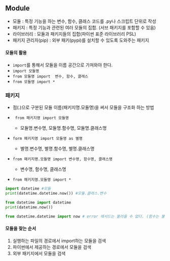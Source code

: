 ## Module

* 모듈 : 특정 기능을 하는 변수, 함수, 클래스 코드를 .py나 스크립트 단위로 작성
* 패키지 : 특정 기능과 관련된 여러 모듈의 집합. (서브 패키지를 포함할 수 있음)
* 라이브러리 : 모듈과 패키지들의 집합(파이썬 표준 라이브러리 PSL)
* 패키지 관리자(pip) :  외부 패키(pypi)를 설치할 수 있도록 도와주는 패키지



#### 모듈의 활용

* `import`를 통해서 모듈을 이름 공간으로 가져와야 한다.
* `import 모듈명`
* `from 모듈명 import  변수, 함수, 클래스`
* `from 모듈명 import *`



### 패키지

* 점(.)으로 구분된 모듈 이름(패키지명.모듈명)을 써서 모듈을 구조화 하는 방법
* ` from 패키지명 import 모듈명` 
  * 모듈명.변수명,  모듈명.함수명, 모듈명.클래스명

* `form 패키지명 import 모듈명 as 별명`
  * 별명.변수명, 별명.함수명, 별명.클래스명

* `from 패키지명.모듈명 import 변수명, 함수명, 클래스명`
  * 변수명, 함수명, 클래스명
* `from 패키지명.모듈명 import *`

```python
import datetime #모듈
print(datetime.datetime.now()) #모듈.클래스.변수

from datetime import datetime
print(datetime.now())

from datetime.datetime import now # error 매서드는 불러올 수 없다. (함수는 불러올 수 있음)

```



#### 모듈을 찾는 순서

1. 실행하는 파일의 경로에서 import하는 모듈을 검색
2. 파이썬에서 제공하는 경로에서 모듈을 검색
3. 외부 패키지에서 모듈을 검색



